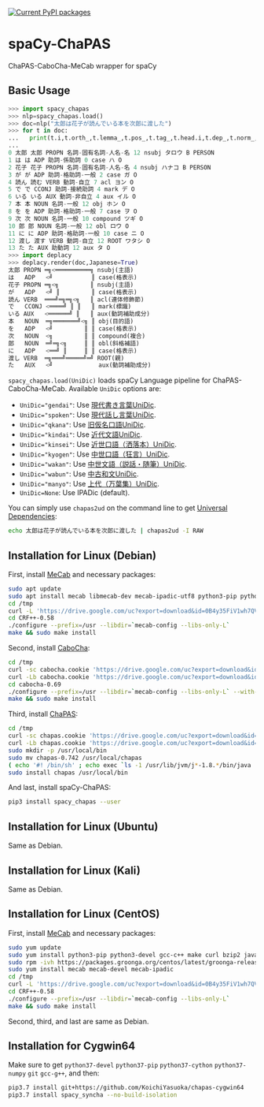 [![Current PyPI packages](https://badge.fury.io/py/spacy-chapas.svg)](https://pypi.org/project/spacy-chapas/)

# spaCy-ChaPAS

ChaPAS-CaboCha-MeCab wrapper for spaCy

## Basic Usage

```py
>>> import spacy_chapas
>>> nlp=spacy_chapas.load()
>>> doc=nlp("太郎は花子が読んでいる本を次郎に渡した")
>>> for t in doc:
...   print(t.i,t.orth_,t.lemma_,t.pos_,t.tag_,t.head.i,t.dep_,t.norm_,t.ent_iob_,t.ent_type_)
...
0 太郎 太郎 PROPN 名詞-固有名詞-人名-名 12 nsubj タロウ B PERSON
1 は は ADP 助詞-係助詞 0 case ハ O
2 花子 花子 PROPN 名詞-固有名詞-人名-名 4 nsubj ハナコ B PERSON
3 が が ADP 助詞-格助詞-一般 2 case ガ O
4 読ん 読む VERB 動詞-自立 7 acl ヨン O
5 で で CCONJ 助詞-接続助詞 4 mark デ O
6 いる いる AUX 動詞-非自立 4 aux イル O
7 本 本 NOUN 名詞-一般 12 obj ホン O
8 を を ADP 助詞-格助詞-一般 7 case ヲ O
9 次 次 NOUN 名詞-一般 10 compound ツギ O
10 郎 郎 NOUN 名詞-一般 12 obl ロウ O
11 に に ADP 助詞-格助詞-一般 10 case ニ O
12 渡し 渡す VERB 動詞-自立 12 ROOT ワタシ O
13 た た AUX 助動詞 12 aux タ O
>>> import deplacy
>>> deplacy.render(doc,Japanese=True)
太郎 PROPN ═╗<══════════╗ nsubj(主語)
は   ADP   <╝           ║ case(格表示)
花子 PROPN ═╗<╗         ║ nsubj(主語)
が   ADP   <╝ ║         ║ case(格表示)
読ん VERB  ═══╝═╗═╗<╗   ║ acl(連体修飾節)
で   CCONJ <════╝ ║ ║   ║ mark(標識)
いる AUX   <══════╝ ║   ║ aux(動詞補助成分)
本   NOUN  ═╗═══════╝<╗ ║ obj(目的語)
を   ADP   <╝         ║ ║ case(格表示)
次   NOUN  <╗         ║ ║ compound(複合)
郎   NOUN  ═╝═╗<╗     ║ ║ obl(斜格補語)
に   ADP   <══╝ ║     ║ ║ case(格表示)
渡し VERB  ═╗═══╝═════╝═╝ ROOT(親)
た   AUX   <╝             aux(動詞補助成分)
```

`spacy_chapas.load(UniDic)` loads spaCy Language pipeline for ChaPAS-CaboCha-MeCab. Available `UniDic` options are:

* `UniDic="gendai"`: Use [現代書き言葉UniDic](https://unidic.ninjal.ac.jp/download#unidic_bccwj).
* `UniDic="spoken"`: Use [現代話し言葉UniDic](https://unidic.ninjal.ac.jp/download#unidic_csj).
* `UniDic="qkana"`: Use [旧仮名口語UniDic](https://unidic.ninjal.ac.jp/download_all#unidic_qkana).
* `UniDic="kindai"`: Use [近代文語UniDic](https://unidic.ninjal.ac.jp/download_all#unidic_kindai).
* `UniDic="kinsei"`: Use [近世口語（洒落本）UniDic](https://unidic.ninjal.ac.jp/download_all#unidic_kinsei).
* `UniDic="kyogen"`: Use [中世口語（狂言）UniDic](https://unidic.ninjal.ac.jp/download_all#unidic_kyogen).
* `UniDic="wakan"`: Use [中世文語（説話・随筆）UniDic](https://unidic.ninjal.ac.jp/download_all#unidic_wakan).
* `UniDic="wabun"`: Use [中古和文UniDic](https://unidic.ninjal.ac.jp/download_all#unidic_wabun).
* `UniDic="manyo"`: Use [上代（万葉集）UniDic](https://unidic.ninjal.ac.jp/download_all#unidic_manyo).
* `UniDic=None`: Use IPADic (default).

You can simply use `chapas2ud` on the command line to get [Universal Dependencies](https://universaldependencies.org/format.html):

```sh
echo 太郎は花子が読んでいる本を次郎に渡した | chapas2ud -I RAW
```

## Installation for Linux (Debian)

First, install [MeCab](https://taku910.github.io/mecab/) and necessary packages:

```sh
sudo apt update
sudo apt install mecab libmecab-dev mecab-ipadic-utf8 python3-pip python3-dev g++ make curl openjdk-8-jre-headless
cd /tmp
curl -L 'https://drive.google.com/uc?export=download&id=0B4y35FiV1wh7QVR6VXJ5dWExSTQ' | tar xzf -
cd CRF++-0.58
./configure --prefix=/usr --libdir=`mecab-config --libs-only-L`
make && sudo make install
```

Second, install [CaboCha](https://taku910.github.io/cabocha/):

```sh
cd /tmp
curl -sc cabocha.cookie 'https://drive.google.com/uc?export=download&id=0B4y35FiV1wh7SDd1Q1dUQkZQaUU' > /dev/null
curl -Lb cabocha.cookie 'https://drive.google.com/uc?export=download&id=0B4y35FiV1wh7SDd1Q1dUQkZQaUU&confirm='`tr -d '\015' < cabocha.cookie | awk '/_warning_/{print $NF}'` | tar xjf -
cd cabocha-0.69
./configure --prefix=/usr --libdir=`mecab-config --libs-only-L` --with-charset=UTF8
make && sudo make install
```

Third, install [ChaPAS](https://sites.google.com/site/yotarow/chapas):

```sh
cd /tmp
curl -sc chapas.cookie 'https://drive.google.com/uc?export=download&id=0BwG_CvJHq43fNDlqSkVSREkzaEk' > /dev/null
curl -Lb chapas.cookie 'https://drive.google.com/uc?export=download&id=0BwG_CvJHq43fNDlqSkVSREkzaEk&confirm='`tr -d '\015' < chapas.cookie | awk '/_warning_/{print $NF}'` | tar xzf -
sudo mkdir -p /usr/local/bin
sudo mv chapas-0.742 /usr/local/chapas
( echo '#! /bin/sh' ; echo exec `ls -1 /usr/lib/jvm/j*-1.8.*/bin/java | tail -1` -Xmx1g -jar /usr/local/chapas/chapas.jar '"$@"' ) > chapas
sudo install chapas /usr/local/bin
```

And last, install spaCy-ChaPAS:

```sh
pip3 install spacy_chapas --user
```

## Installation for Linux (Ubuntu)

Same as Debian.

## Installation for Linux (Kali)

Same as Debian.

## Installation for Linux (CentOS)

First, install [MeCab](https://taku910.github.io/mecab/) and necessary packages:

```sh
sudo yum update
sudo yum install python3-pip python3-devel gcc-c++ make curl bzip2 java-1.8.0-openjdk-headless epel-release
sudo rpm -ivh https://packages.groonga.org/centos/latest/groonga-release-latest.noarch.rpm
sudo yum install mecab mecab-devel mecab-ipadic
cd /tmp
curl -L 'https://drive.google.com/uc?export=download&id=0B4y35FiV1wh7QVR6VXJ5dWExSTQ' | tar xzf -
cd CRF++-0.58
./configure --prefix=/usr --libdir=`mecab-config --libs-only-L`
make && sudo make install
```

Second, third, and last are same as Debian.

## Installation for Cygwin64

Make sure to get `python37-devel` `python37-pip` `python37-cython` `python37-numpy` `git` `gcc-g++`, and then:

```sh
pip3.7 install git+https://github.com/KoichiYasuoka/chapas-cygwin64
pip3.7 install spacy_syncha --no-build-isolation
```

